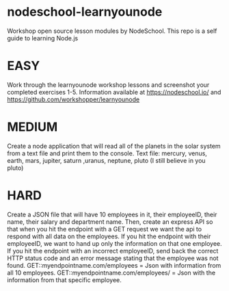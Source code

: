 # nodeschool-learnyounode
Workshop open source lesson modules by NodeSchool. This repo is a self guide to learning Node.js

# EASY
Work through the learnyounode workshop lessons and screenshot your completed exercises 1-5. Information available at  https://nodeschool.io/  and https://github.com/workshopper/learnyounode 

# MEDIUM
Create a node application that will read all of the planets in the solar system from a text file and print them to the console.
Text file: mercury, venus, earth, mars, jupiter, saturn ,uranus, neptune, pluto (I still believe in you pluto) 

# HARD
Create a JSON file that will have 10 employees in it, their employeeID, their name, their salary and department name.
Then, create an express API so that when you hit the endpoint with a GET request we want the api to respond with all data on the employees.
If you hit the endpoint with their employeeID, we want to hand up only the information on that one employee.
If you hit the endpoint with an incorrect employeeID, send back the correct HTTP status code and an error message stating that the employee was not found.
GET::myendpointname.com/employees = Json with information from all 10 employees.
GET::myendpointname.com/employees/<employeeID> = Json with the information from that specific employee.
